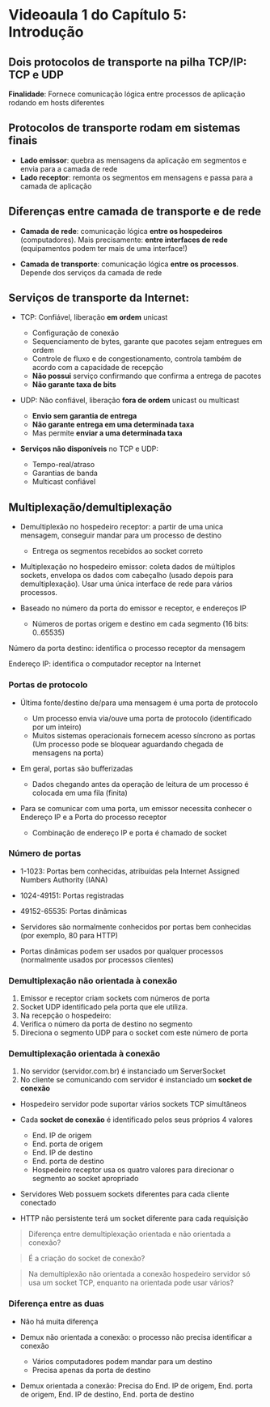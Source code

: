 # Videoaula 1 do Capítulo 5: Introdução

## Dois protocolos de transporte na pilha TCP/IP: TCP e UDP

**Finalidade**: Fornece comunicação lógica entre processos de aplicação rodando em hosts diferentes

## Protocolos de transporte rodam em sistemas finais

- **Lado emissor**: quebra as mensagens da aplicação em segmentos e envia para a camada de rede
- **Lado receptor**: remonta os segmentos em mensagens e passa para a camada de aplicação

## Diferenças entre camada de transporte e de rede

- **Camada de rede**: comunicação lógica **entre os hospedeiros** (computadores). Mais precisamente: **entre interfaces de rede** (equipamentos podem ter mais de uma interface!)

- **Camada de transporte**: comunicação lógica **entre os processos**. Depende dos serviços da camada de rede

## Serviços de transporte da Internet:

- TCP: Confiável, liberação **em ordem** unicast
  - Configuração de conexão
  - Sequenciamento de bytes, garante que pacotes sejam entregues em ordem
  - Controle de fluxo e de congestionamento, controla também de acordo com a capacidade de recepção
  - **Não possui** serviço confirmando que confirma a entrega de pacotes
  - **Não garante taxa de bits**

- UDP: Não confiável, liberação **fora de ordem** unicast ou multicast
  - **Envio sem garantia de entrega**
  - **Não garante entrega em uma determinada taxa**
  - Mas permite **enviar a uma determinada taxa**

- **Serviços não disponíveis** no TCP e UDP:
  - Tempo-real/atraso
  - Garantias de banda
  - Multicast confiável

## Multiplexação/demultiplexação

- Demultiplexão no hospedeiro receptor: a partir de uma unica mensagem, conseguir mandar para um processo de destino
  - Entrega os segmentos recebidos ao socket correto

- Multiplexação no hospedeiro emissor: coleta dados de múltiplos sockets, envelopa os dados com cabeçalho (usado depois para demultiplexação). Usar uma única interface de rede para vários processos.

- Baseado no número da porta do emissor e receptor, e endereços IP
  - Números de portas origem e destino em cada segmento (16 bits: 0..65535)

Número da porta destino: identifica o processo receptor da mensagem

Endereço IP: identifica o computador receptor na Internet

### Portas de protocolo

- Última fonte/destino de/para uma mensagem é uma porta de protocolo
  - Um processo envia via/ouve uma porta de protocolo (identificado por um inteiro)
  - Muitos sistemas operacionais fornecem acesso síncrono as portas (Um processo pode se bloquear aguardando chegada de mensagens na porta)

- Em geral, portas são bufferizadas
  - Dados chegando antes da operação de leitura de um processo é colocada em uma fila (finita)

- Para se comunicar com uma porta, um emissor necessita conhecer o Endereço IP e a Porta do processo receptor
  - Combinação de endereço IP e porta é chamado de socket

### Número de portas

- 1-1023: Portas bem conhecidas, atribuídas pela Internet Assigned Numbers Authority (IANA)
- 1024-49151: Portas registradas
- 49152-65535: Portas dinâmicas

- Servidores são normalmente conhecidos por portas bem conhecidas (por
exemplo, 80 para HTTP)
- Portas dinâmicas podem ser usados por qualquer processos (normalmente usados por processos clientes)

### Demultiplexação não orientada à conexão

1. Emissor e receptor criam sockets com números de porta
2. Socket UDP identificado pela porta que ele utiliza.
3. Na recepção o hospedeiro:
4. Verifica o número da porta de destino no segmento
5. Direciona o segmento UDP para o socket com este número de porta

### Demultiplexação orientada à conexão

1. No servidor (servidor.com.br) é instanciado um ServerSocket
2. No cliente se comunicando com servidor é instanciado um **socket de conexão**

- Hospedeiro servidor pode suportar vários sockets TCP simultâneos

- Cada **socket de conexão** é identificado pelos seus próprios 4 valores
  - End. IP de origem
  - End. porta de origem
  - End. IP de destino
  - End. porta de destino
  - Hospedeiro receptor usa os quatro valores para direcionar o segmento ao
socket apropriado

- Servidores Web possuem sockets diferentes para cada cliente conectado

- HTTP não persistente terá um socket diferente para cada requisição

> Diferença entre demultiplexação orientada e não orientada a conexão?

> É a criação do socket de conexão?

> Na demultiplexão não orientada a conexão hospedeiro servidor só usa um socket TCP, enquanto na orientada pode usar vários?

### Diferença entre as duas

- Não há muita diferença 

- Demux não orientada a conexão: o processo não precisa identificar a conexão
  - Vários computadores podem mandar para um destino
  - Precisa apenas da porta de destino

- Demux orientada a conexão: Precisa do End. IP de origem, End. porta de origem, End. IP de destino, End. porta de destino
